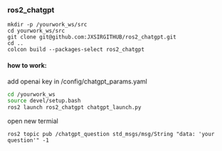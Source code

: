 ### ros2_chatgpt

```shell
mkdir -p /yourwork_ws/src
cd yourwork_ws/src
git clone git@github.com:JXSIRGITHUB/ros2_chatgpt.git
cd ..
colcon build --packages-select ros2_chatgpt
```

#### how to work:

add openai key in /config/chatgpt_params.yaml

```sh
cd /yourwork_ws
source devel/setup.bash
ros2 launch ros2_chatgpt chatgpt_launch.py
```

open new termial

```shell
ros2 topic pub /chatgpt_question std_msgs/msg/String "data: 'your question'" -1
```

